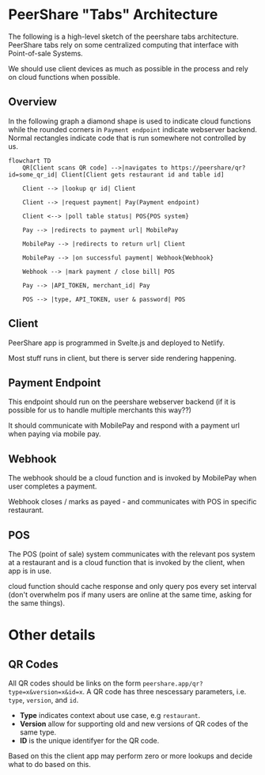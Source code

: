 # PeerShare "Tabs" Architecture

The following is a high-level sketch of the peershare tabs architecture.
PeerShare tabs rely on some centralized computing that interface with Point-of-sale Systems.

We should use client devices as much as possible in the process and rely on cloud functions when possible.

## Overview

In the following graph a diamond shape is used to indicate cloud functions while the rounded corners in `Payment endpoint` indicate webserver backend.
Normal rectangles indicate code that is run somewhere not controlled by us.

```mermaid
flowchart TD
    QR[Client scans QR code] -->|navigates to https://peershare/qr?id=some_qr_id| Client[Client gets restaurant id and table id]
    
    Client --> |lookup qr id| Client

    Client --> |request payment| Pay(Payment endpoint)

    Client <--> |poll table status| POS{POS system}

    Pay --> |redirects to payment url| MobilePay

    MobilePay --> |redirects to return url| Client

    MobilePay --> |on successful payment| Webhook{Webhook}

    Webhook --> |mark payment / close bill| POS

    Pay --> |API_TOKEN, merchant_id| Pay

    POS --> |type, API_TOKEN, user & password| POS
```


## Client

PeerShare app is programmed in Svelte.js and deployed to Netlify.

Most stuff runs in client, but there is server side rendering happening.

## Payment Endpoint

This endpoint should run on the peershare webserver backend (if it is possible for us to handle multiple merchants this way??)

It should communicate with MobilePay and respond with a payment url when paying via mobile pay.

## Webhook

The webhook should be a cloud function and is invoked by MobilePay when user completes a payment.

Webhook closes / marks as payed - and communicates with POS in specific restaurant.

## POS

The POS (point of sale) system communicates with the relevant pos system at a restaurant and is a cloud function that is invoked by the client, when app is in use.

cloud function should cache response and only query pos every set interval (don't overwhelm pos if many users are online at the same time, asking for the same things).

# Other details

## QR Codes

All QR codes should be links on the form `peershare.app/qr?type=x&version=x&id=x`. 
A QR code has three nescessary parameters, i.e. `type`, `version`, and `id`.

- __Type__ indicates context about use case, e.g `restaurant`.
- __Version__ allow for supporting old and new versions of QR codes of the same type. 
- __ID__ is the unique identifyer for the QR code.

Based on this the client app may perform zero or more lookups and decide what to do based on this.
